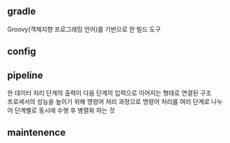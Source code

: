 <h2>gradle</h2> 
Groovy(객체지향 프로그래밍 언어)를 기반으로 한 빌드 도구
<h2>config</h2> 
<h2>pipeline</h2> 
한 데이터 처리 단계의 출력이 다음 단계의 입력으로 이어지는 형태로 연결된 구조<br>
프로세서의 성능을 높이기 위해 명령어 처리 과정으로 명령어 처리를 여러 단계로 나누어 단계별로 동시에 수행 후 병렬화 하는 것
<h2>maintenence </h2> 
